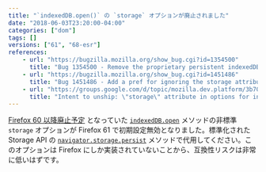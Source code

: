 ```yaml
---
title: "`indexedDB.open()` の `storage` オプションが廃止されました"
date: "2018-06-03T23:20:00-04:00"
categories: ["dom"]
tags: []
versions: ["61", "68-esr"]
references:
    - url: "https://bugzilla.mozilla.org/show_bug.cgi?id=1354500"
      title: "Bug 1354500 - Remove the proprietary persistent indexedDB permission"
    - url: "https://bugzilla.mozilla.org/show_bug.cgi?id=1451486"
      title: "Bug 1451486 - Add a pref for ignoring the storage attribute for indexedDB.open()"
    - url: "https://groups.google.com/d/topic/mozilla.dev.platform/3b700_oeAzo/discussion"
      title: "Intent to unship: \"storage\" attribute in options for indexedDB.open()"
---
```

[Firefox 60 以降廃止予定](https://www.fxsitecompat.dev/ja/docs/2018/storage-option-for-indexeddb-open-has-been-deprecated/) となっていた [`indexedDB.open`](https://developer.mozilla.org/docs/Web/API/IDBFactory/open) メソッドの非標準 `storage` オプションが Firefox 61 で初期設定無効となりました。標準化された Storage API の [`navigator.storage.persist`](https://developer.mozilla.org/docs/Web/API/StorageManager/persist) メソッドで代用してください。このオプションは Firefox にしか実装されていないことから、互換性リスクは非常に低いはずです。
